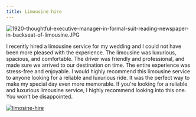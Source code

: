 ```yaml
---
title: Limousine hire
---
```


![1920-thoughtful-executive-manager-in-formal-suit-reading-newspaper-in-backseat-of-limousine.JPG](/1920-thoughtful-executive-manager-in-formal-suit-reading-newspaper-in-backseat-of-limousine.jpg)

I recently hired a limousine service for my wedding and I could not have been more pleased with the experience. The limousine was luxurious, spacious, and comfortable. The driver was friendly and professional, and made sure we arrived to our destination on time. The entire experience was stress-free and enjoyable. I would highly recommend this limousine service to anyone looking for a reliable and luxurious ride. It was the perfect way to make my special day even more memorable. If you're looking for a reliable and luxurious limousine service, I highly recommend looking into this one. You won't be disappointed.

[![limosine-hire](<https://dabuttonfactory.com/button.png?t=CHECK+SERVICE&f=Noto+Sans-Bold&ts=26&tc=fff&hp=45&vp=20&c=11&bgt=unicolored&bgc=4bd42f>)](<https://londonexpertfinder.com/link>)